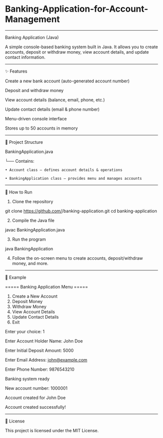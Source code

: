 # Banking-Application-for-Account-Management
---

Banking Application (Java)

A simple console-based banking system built in Java.
It allows you to create accounts, deposit or withdraw money, view account details, and update contact information.


---

✨ Features

Create a new bank account (auto-generated account number)

Deposit and withdraw money

View account details (balance, email, phone, etc.)

Update contact details (email & phone number)

Menu-driven console interface

Stores up to 50 accounts in memory



---

📂 Project Structure

BankingApplication.java

└── Contains:

    • Account class – defines account details & operations  
    
    • BankingApplication class – provides menu and manages accounts



---

🚀 How to Run

1. Clone the repository



git clone https://github.com/<your-username>/banking-application.git
cd banking-application

2. Compile the Java file



javac BankingApplication.java

3. Run the program



java BankingApplication

4. Follow the on-screen menu to create accounts, deposit/withdraw money, and more.




---

📝 Example

===== Banking Application Menu =====
1. Create a New Account
2. Deposit Money
3. Withdraw Money
4. View Account Details
5. Update Contact Details
6. Exit
   
Enter your choice: 1

Enter Account Holder Name: John Doe

Enter Initial Deposit Amount: 5000

Enter Email Address: john@example.com

Enter Phone Number: 9876543210

Banking system ready

New account number: 1000001

Account created for John Doe

Account created successfully!

---

📄 License

This project is licensed under the MIT License.

